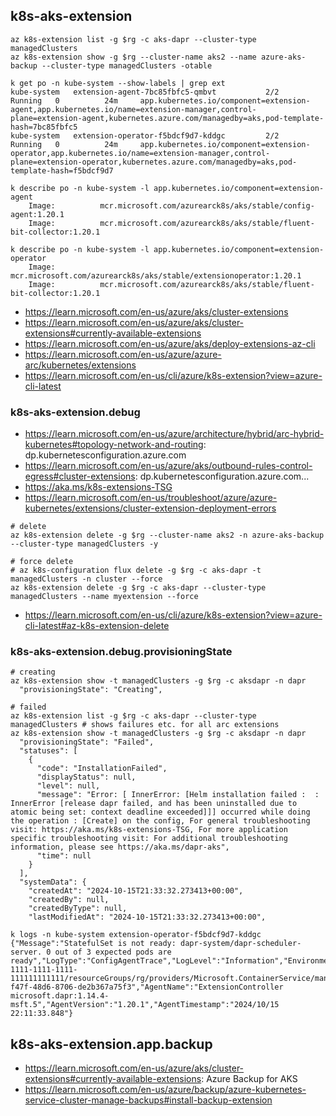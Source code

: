 ## k8s-aks-extension

```
az k8s-extension list -g $rg -c aks-dapr --cluster-type managedClusters
az k8s-extension show -g $rg --cluster-name aks2 --name azure-aks-backup --cluster-type managedClusters -otable

k get po -n kube-system --show-labels | grep ext
kube-system   extension-agent-7bc85fbfc5-qmbvt           2/2     Running   0          24m     app.kubernetes.io/component=extension-agent,app.kubernetes.io/name=extension-manager,control-plane=extension-agent,kubernetes.azure.com/managedby=aks,pod-template-hash=7bc85fbfc5
kube-system   extension-operator-f5bdcf9d7-kddgc         2/2     Running   0          24m     app.kubernetes.io/component=extension-operator,app.kubernetes.io/name=extension-manager,control-plane=extension-operator,kubernetes.azure.com/managedby=aks,pod-template-hash=f5bdcf9d7

k describe po -n kube-system -l app.kubernetes.io/component=extension-agent
    Image:          mcr.microsoft.com/azurearck8s/aks/stable/config-agent:1.20.1
    Image:          mcr.microsoft.com/azurearck8s/aks/stable/fluent-bit-collector:1.20.1
    
k describe po -n kube-system -l app.kubernetes.io/component=extension-operator
    Image:          mcr.microsoft.com/azurearck8s/aks/stable/extensionoperator:1.20.1
    Image:          mcr.microsoft.com/azurearck8s/aks/stable/fluent-bit-collector:1.20.1
```

- https://learn.microsoft.com/en-us/azure/aks/cluster-extensions
- https://learn.microsoft.com/en-us/azure/aks/cluster-extensions#currently-available-extensions
- https://learn.microsoft.com/en-us/azure/aks/deploy-extensions-az-cli
- https://learn.microsoft.com/en-us/azure/azure-arc/kubernetes/extensions
- https://learn.microsoft.com/en-us/cli/azure/k8s-extension?view=azure-cli-latest

### k8s-aks-extension.debug

- https://learn.microsoft.com/en-us/azure/architecture/hybrid/arc-hybrid-kubernetes#topology-network-and-routing: dp.kubernetesconfiguration.azure.com
- https://learn.microsoft.com/en-us/azure/aks/outbound-rules-control-egress#cluster-extensions: dp.kubernetesconfiguration.azure.com...
- https://aka.ms/k8s-extensions-TSG
- https://learn.microsoft.com/en-us/troubleshoot/azure/azure-kubernetes/extensions/cluster-extension-deployment-errors

```
# delete
az k8s-extension delete -g $rg --cluster-name aks2 -n azure-aks-backup --cluster-type managedClusters -y

# force delete
# az k8s-configuration flux delete -g $rg -c aks-dapr -t managedClusters -n cluster --force
az k8s-extension delete -g $rg -c aks-dapr --cluster-type managedClusters --name myextension --force
```

- https://learn.microsoft.com/en-us/cli/azure/k8s-extension?view=azure-cli-latest#az-k8s-extension-delete

### k8s-aks-extension.debug.provisioningState

```
# creating
az k8s-extension show -t managedClusters -g $rg -c aksdapr -n dapr
  "provisioningState": "Creating",
```

```
# failed
az k8s-extension list -g $rg -c aks-dapr --cluster-type managedClusters # shows failures etc. for all arc extensions
az k8s-extension show -t managedClusters -g $rg -c aksdapr -n dapr
  "provisioningState": "Failed",
  "statuses": [
    {
      "code": "InstallationFailed",
      "displayStatus": null,
      "level": null,
      "message": "Error: [ InnerError: [Helm installation failed :  : InnerError [release dapr failed, and has been uninstalled due to atomic being set: context deadline exceeded]]] occurred while doing the operation : [Create] on the config, For general troubleshooting visit: https://aka.ms/k8s-extensions-TSG, For more application specific troubleshooting visit: For additional troubleshooting information, please see https://aka.ms/dapr-aks",
      "time": null
    }
  ],
  "systemData": {
    "createdAt": "2024-10-15T21:33:32.273413+00:00",
    "createdBy": null,
    "createdByType": null,
    "lastModifiedAt": "2024-10-15T21:33:32.273413+00:00",

k logs -n kube-system extension-operator-f5bdcf9d7-kddgc
{"Message":"StatefulSet is not ready: dapr-system/dapr-scheduler-server. 0 out of 3 expected pods are ready","LogType":"ConfigAgentTrace","LogLevel":"Information","Environment":"prod","Role":"ClusterConfigAgent","Location":"swedencentral","ArmId":"/subscriptions/redacts-1111-1111-1111-111111111111/resourceGroups/rg/providers/Microsoft.ContainerService/managedclusters/aksdapr/providers/Microsoft.KubernetesConfiguration/extensions/dapr","CorrelationId":"b4fd574e-f47f-48d6-8706-de2b367a75f3","AgentName":"ExtensionController microsoft.dapr:1.14.4-msft.5","AgentVersion":"1.20.1","AgentTimestamp":"2024/10/15 22:11:33.848"}
```

## k8s-aks-extension.app.backup

- https://learn.microsoft.com/en-us/azure/aks/cluster-extensions#currently-available-extensions: Azure Backup for AKS
- https://learn.microsoft.com/en-us/azure/backup/azure-kubernetes-service-cluster-manage-backups#install-backup-extension


